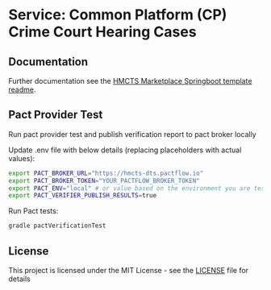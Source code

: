 # Service: Common Platform (CP) Crime Court Hearing Cases

## Documentation

Further documentation see the [HMCTS Marketplace Springboot template readme](https://github.com/hmcts/service-hmcts-marketplace-springboot-template/blob/main/README.md).

## Pact Provider Test

Run pact provider test and publish verification report to pact broker locally

Update .env file with below details (replacing placeholders with actual values):
```bash
export PACT_BROKER_URL="https://hmcts-dts.pactflow.io"
export PACT_BROKER_TOKEN="YOUR_PACTFLOW_BROKER_TOKEN"
export PACT_ENV="local" # or value based on the environment you are testing against
export PACT_VERIFIER_PUBLISH_RESULTS=true
```
Run Pact tests:
```bash
gradle pactVerificationTest
```

## License

This project is licensed under the MIT License - see the [LICENSE](LICENSE) file for details
